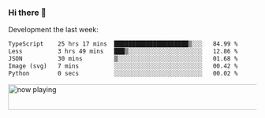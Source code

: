 ### Hi there 👋

Development the last week:
<!--START_SECTION:waka-->

```txt
TypeScript    25 hrs 17 mins  █████████████████████▒░░░   84.99 %
Less          3 hrs 49 mins   ███▒░░░░░░░░░░░░░░░░░░░░░   12.86 %
JSON          30 mins         ▒░░░░░░░░░░░░░░░░░░░░░░░░   01.68 %
Image (svg)   7 mins          ░░░░░░░░░░░░░░░░░░░░░░░░░   00.42 %
Python        0 secs          ░░░░░░░░░░░░░░░░░░░░░░░░░   00.02 %
```

<!--END_SECTION:waka-->

<!--
**JASONPANGGO/jasonpanggo** is a ✨ _special_ ✨ repository because its `README.md` (this file) appears on your GitHub profile.

Here are some ideas to get you started:

- 🔭 I’m currently working on ...
- 🌱 I’m currently learning ...
- 👯 I’m looking to collaborate on ...
- 🤔 I’m looking for help with ...
- 💬 Ask me about ...
- 📫 How to reach me: ...
- 😄 Pronouns: ...
- ⚡ Fun fact: ...
-->

<a href="https://volt.fm/user/q8yd9e79csfr57rt" target="_blank"><img src="https://spotify-badge-egoist.vercel.app/api/now-playing" width="540" height="52" alt="now playing"></a>
